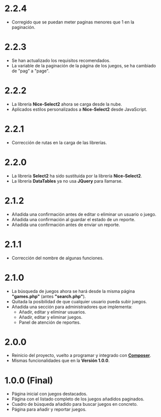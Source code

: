 # 2.2.4

- Corregido que se puedan meter paginas menores que 1 en la paginación.

# 2.2.3

- Se han actualizado los requisitos recomendados.
- La variable de la paginación de la página de los juegos, se ha cambiado de "pag" a "page".

# 2.2.2

- La librería **Nice-Select2** ahora se carga desde la nube.
- Aplicados estilos personalizados a **Nice-Select2** desde JavaScript.

# 2.2.1

- Corrección de rutas en la carga de las librerías.

# 2.2.0

- La librería **Select2** ha sido sustituida por la librería **Nice-Select2**.
- La librería **DataTables** ya no usa **JQuery** para llamarse.

# 2.1.2

- Añadida una confirmación antes de editar o eliminar un usuario o juego.
- Añadida una confirmación al guardar el estado de un reporte.
- Añadida una confirmación antes de enviar un reporte.

# 2.1.1

- Corrección del nombre de algunas funciones.

# 2.1.0

- La búsqueda de juegos ahora se hará desde la misma página **"games.php"** (antes **"search.php"**).
- Quitada la posibilidad de que cualquier usuario pueda subir juegos.
- Añadida una sección para administradores que implementa:
    - Añadir, editar y eliminar usuarios.
    - Añadir, editar y eliminar juegos.
    - Panel de atención de reportes.

# 2.0.0

- Reinicio del proyecto, vuelto a programar y integrado con **[Composer](https://getcomposer.org/)**.
- Mismas funcionalidades que en la **Versión 1.0.0**.

# 1.0.0 (Final)

- Página inicial con juegos destacados.
- Página con el listado completo de los juegos añadidos paginados.
- Cuadro de búsqueda añadido para buscar juegos en concreto.
- Página para añadir y reportar juegos.